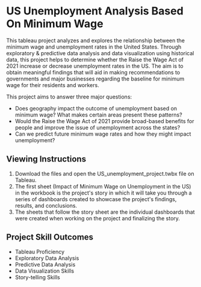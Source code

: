 # US Unemployment Analysis Based On Minimum Wage

This tableau project analyzes and explores the relationship between the minimum wage and unemployment rates in 
the United States. Through exploratory & predictive data analysis and data visualization using historical data, this project helps to determine whether the Raise the Wage Act of 2021 increase or decrease unemployment rates in the US. The aim is to obtain meaningful findings that will aid in making recommendations to governments and major businesses regarding the baseline for minimum wage for their residents and workers.

This project aims to answer three major questions:

- Does geography impact the outcome of unemployment based on minimum wage? What makes certain areas present these patterns?
- Would the Raise the Wage Act of 2021 provide broad-based benefits for people and improve the issue of unemployment across the states?
- Can we predict future minimum wage rates and how they might impact unemployment?


## Viewing Instructions

1. Download the files and open the US_unemployment_project.twbx file on Tableau.
2. The first sheet (Impact of Minimum Wage on Unemployment in the US) in the workbook is the project's story in which it will take you through a series of dashboards created to showcase the project's findings, results, and conclusions.
3. The sheets that follow the story sheet are the individual dashboards that were created when working on the project and finalizing the story. 


## Project Skill Outcomes

- Tableau Proficiency
- Exploratory Data Analysis
- Predictive Data Analysis
- Data Visualization Skills
- Story-telling Skills


